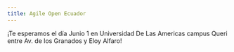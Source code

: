 ```yaml
---
title: Agile Open Ecuador
---
```


¡Te esperamos el día Junio 1 en Universidad De Las Americas campus Queri entre Av. de los Granados y Eloy Alfaro!

